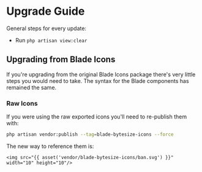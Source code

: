 # Upgrade Guide

General steps for every update:

- Run `php artisan view:clear`

## Upgrading from Blade Icons

If you're upgrading from the original Blade Icons package there's very little steps you would need to take. The syntax for the Blade components has remained the same.

### Raw Icons

If you were using the raw exported icons you'll need to re-publish them with:

```bash
php artisan vendor:publish --tag=blade-bytesize-icons --force
```

The new way to reference them is:

```blade
<img src="{{ asset('vendor/blade-bytesize-icons/ban.svg') }}" width="10" height="10"/>
```
